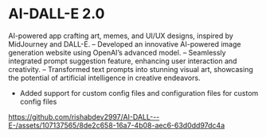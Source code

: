 # AI-DALL-E 2.0
AI-powered app crafting art, memes, and UI/UX designs, inspired by MidJourney and DALL-E.
– Developed an innovative AI-powered image generation website using OpenAI’s advanced model.
– Seamlessly integrated prompt suggestion feature, enhancing user interaction and creativity.
– Transformed text prompts into stunning visual art, showcasing the potential of artificial intelligence in creative endeavors.
- Added support for custom config files and configuration files for custom config files




https://github.com/rishabdev2997/AI-DALL---E-/assets/107137565/8de2c658-16a7-4b08-aec6-63d0dd97dc4a

